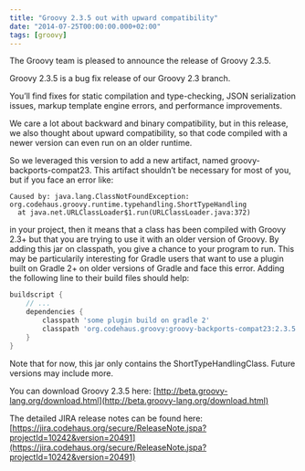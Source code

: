 ```yaml
---
title: "Groovy 2.3.5 out with upward compatibility"
date: "2014-07-25T00:00:00.000+02:00"
tags: [groovy]
---
```


The Groovy team is pleased to announce the release of Groovy 2.3.5.

Groovy 2.3.5 is a bug fix release of our Groovy 2.3 branch.

You’ll find fixes for static compilation and type-checking, JSON serialization issues, markup template engine errors, and performance improvements.

We care a lot about backward and binary compatibility, but in this release, we also thought about upward compatibility, so that code compiled with a newer version can even run on an older runtime.

So we leveraged this version to add a new artifact, named groovy-backports-compat23. This artifact shouldn’t be necessary for most of you, but if you face an error like:

```
Caused by: java.lang.ClassNotFoundException: org.codehaus.groovy.runtime.typehandling.ShortTypeHandling
  at java.net.URLClassLoader$1.run(URLClassLoader.java:372)
```

in your project, then it means that a class has been compiled with Groovy 2.3+ but that you are trying to use it with an older version of Groovy. By adding this jar on classpath, you give a chance to your program to run. This may be particularily interesting for Gradle users that want to use a plugin built on Gradle 2+ on older versions of Gradle and face this error. Adding the following line to their build files should help:

```groovy
buildscript {  
    // ...  
    dependencies {  
        classpath 'some plugin build on gradle 2'  
        classpath 'org.codehaus.groovy:groovy-backports-compat23:2.3.5'  
    } 
}
```


Note that for now, this jar only contains the ShortTypeHandlingClass. Future versions may include more.


You can download Groovy 2.3.5 here:
[http://beta.groovy-lang.org/download.html](http://beta.groovy-lang.org/download.html)


The detailed JIRA release notes can be found here:
[https://jira.codehaus.org/secure/ReleaseNote.jspa?projectId=10242&version=20491](https://jira.codehaus.org/secure/ReleaseNote.jspa?projectId=10242&version=20491)